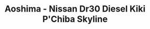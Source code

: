 ---
layout: product
title: "Aoshima - Nissan Dr30 Diesel Kiki P'Chiba Skyline"
price: "TBA" 
desc: "N/A"
img_path: "/assets/img/AO42830.webp"
brand: "N/A"
available: false
special_offer: false
new: false
soon: false
cat: "010000"
subcat: "013700"
subsubcat: "0N/A"
sifra: "AO42830"
popular: false
---